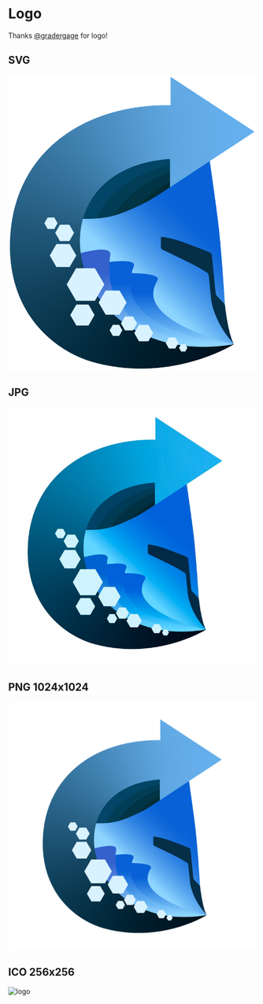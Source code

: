 # Logo

Thanks [@gradergage](https://github.com/gradergage) for logo!


## SVG
![logo](logo.svg)

## JPG
![logo](logo.jpg)

## PNG 1024x1024
![logo](logo.png)

## ICO 256x256
![logo](logo.ico)
